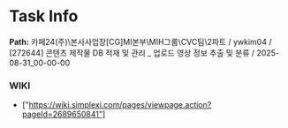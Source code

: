 # Task Info

**Path:** 카페24(주)\본사사업장\[CG]MI본부\MIH그룹\CVC팀\2파트 / ywkim04 / [272644] 콘텐츠 제작물 DB 적재 및 관리 _ 업로드 영상 정보 추출 및 분류 / 2025-08-31_00-00-00

### WIKI
- ["https://wiki.simplexi.com/pages/viewpage.action?pageId=2689650841"]

